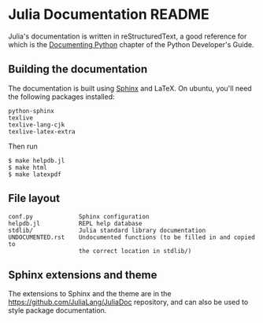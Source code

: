 Julia Documentation README
==========================

Julia's documentation is written in reStructuredText, a good reference for which
is the [Documenting Python](http://docs.python.org/devguide/documenting.html)
chapter of the Python Developer's Guide.


Building the documentation
--------------------------

The documentation is built using [Sphinx](http://sphinx.pocoo.org/) and LaTeX.
On ubuntu, you'll need the following packages installed:

    python-sphinx
    texlive
    texlive-lang-cjk
    texlive-latex-extra

Then run

    $ make helpdb.jl
    $ make html
    $ make latexpdf


File layout
-----------

    conf.py             Sphinx configuration
    helpdb.jl           REPL help database
    stdlib/             Julia standard library documentation
    UNDOCUMENTED.rst    Undocumented functions (to be filled in and copied to 
                        the correct location in stdlib/)

Sphinx extensions and theme
---------------------------
The extensions to Sphinx and the theme are in the
https://github.com/JuliaLang/JuliaDoc repository, and can also be used to style
package documentation.
